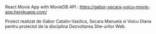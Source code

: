 React Movie App with MovieDB API : https://gabor-secara-voicu-movie-app.herokuapp.com/

Proiect realizat de Gabor Catalin-Vasilica, Secara Manuela si Voicu Diana pentru proiectul de la disciplina Dezvoltarea Site-urilor Web.
